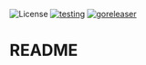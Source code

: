 ![License](https://img.shields.io/badge/license-MIT-blue)
[![testing](https://github.com/ondrovic/repo-project-stubber/actions/workflows/testing.yml/badge.svg)](https://github.com/ondrovic/repo-project-stubber/actions/workflows/testing.yml)
[![goreleaser](https://github.com/ondrovic/repo-project-stubber/actions/workflows/releaser.yml/badge.svg)](https://github.com/ondrovic/repo-project-stubber/actions/workflows/releaser.yml)

# README
